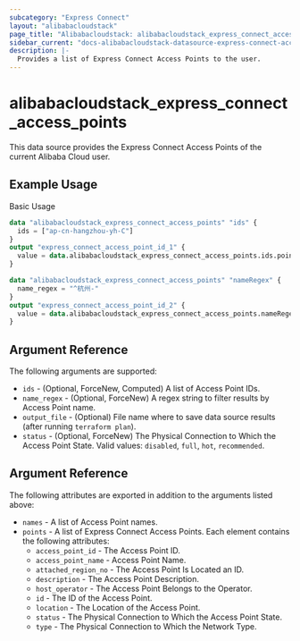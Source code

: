 ```yaml
---
subcategory: "Express Connect"
layout: "alibabacloudstack"
page_title: "Alibabacloudstack: alibabacloudstack_express_connect_access_points"
sidebar_current: "docs-alibabacloudstack-datasource-express-connect-access-points"
description: |-
  Provides a list of Express Connect Access Points to the user.
---
```


# alibabacloudstack\_express\_connect\_access\_points

This data source provides the Express Connect Access Points of the current Alibaba Cloud user.


## Example Usage

Basic Usage

```terraform
data "alibabacloudstack_express_connect_access_points" "ids" {
  ids = ["ap-cn-hangzhou-yh-C"]
}
output "express_connect_access_point_id_1" {
  value = data.alibabacloudstack_express_connect_access_points.ids.points.0.id
}

data "alibabacloudstack_express_connect_access_points" "nameRegex" {
  name_regex = "^杭州-"
}
output "express_connect_access_point_id_2" {
  value = data.alibabacloudstack_express_connect_access_points.nameRegex.points.0.id
}

```

## Argument Reference

The following arguments are supported:

* `ids` - (Optional, ForceNew, Computed)  A list of Access Point IDs.
* `name_regex` - (Optional, ForceNew) A regex string to filter results by Access Point name.
* `output_file` - (Optional) File name where to save data source results (after running `terraform plan`).
* `status` - (Optional, ForceNew) The Physical Connection to Which the Access Point State. Valid values: `disabled`, `full`, `hot`, `recommended`.

## Argument Reference

The following attributes are exported in addition to the arguments listed above:

* `names` - A list of Access Point names.
* `points` - A list of Express Connect Access Points. Each element contains the following attributes:
	* `access_point_id` - The Access Point ID.
	* `access_point_name` - Access Point Name.
	* `attached_region_no` - The Access Point Is Located an ID.
	* `description` - The Access Point Description.
	* `host_operator` - The Access Point Belongs to the Operator.
	* `id` - The ID of the Access Point.
	* `location` - The Location of the Access Point.
	* `status` - The Physical Connection to Which the Access Point State.
	* `type` - The Physical Connection to Which the Network Type.
